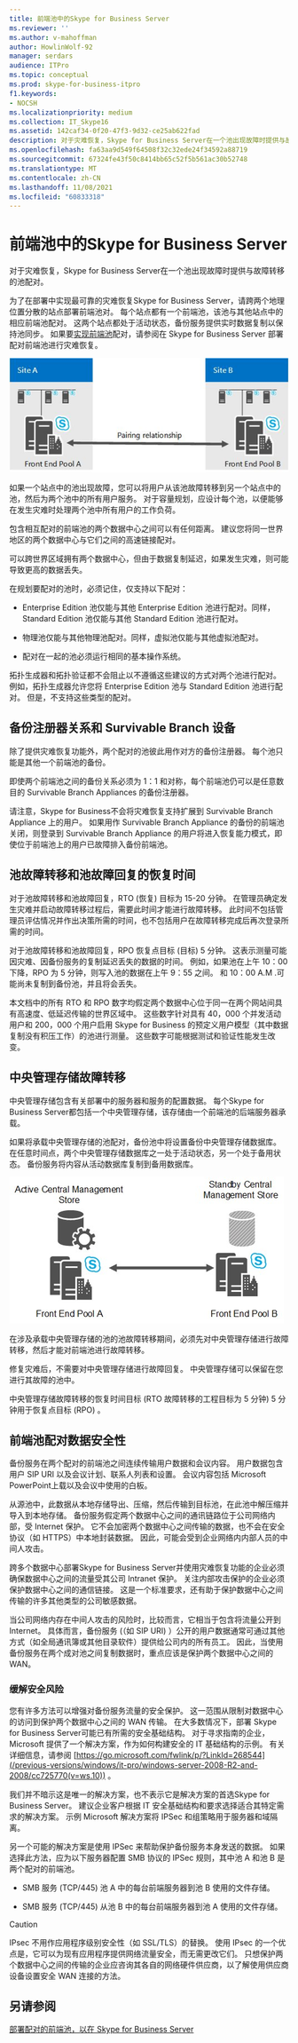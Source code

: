 ```yaml
---
title: 前端池中的Skype for Business Server
ms.reviewer: ''
ms.author: v-mahoffman
author: HowlinWolf-92
manager: serdars
audience: ITPro
ms.topic: conceptual
ms.prod: skype-for-business-itpro
f1.keywords:
- NOCSH
ms.localizationpriority: medium
ms.collection: IT_Skype16
ms.assetid: 142caf34-0f20-47f3-9d32-ce25ab622fad
description: 对于灾难恢复，Skype for Business Server在一个池出现故障时提供与故障转移的池配对。
ms.openlocfilehash: fa63aa9d549f64508f32c32ede24f34592a88719
ms.sourcegitcommit: 67324fe43f50c8414bb65c52f5b561ac30b52748
ms.translationtype: MT
ms.contentlocale: zh-CN
ms.lasthandoff: 11/08/2021
ms.locfileid: "60833318"
---
```

# <a name="front-end-pool-disaster-recovery-in-skype-for-business-server"></a>前端池中的Skype for Business Server
 
对于灾难恢复，Skype for Business Server在一个池出现故障时提供与故障转移的池配对。
  
为了在部署中实现最可靠的灾难恢复Skype for Business Server，请跨两个地理位置分散的站点部署前端池对。 每个站点都有一个前端池，该池与其他站点中的相应前端池配对。 这两个站点都处于活动状态，备份服务提供实时数据复制以保持池同步。 如果要[实现前端池](../../deploy/deploy-high-availability-and-disaster-recovery/front-end-pools-for-disaster-recovery.md)配对，请参阅在 Skype for Business Server 部署配对前端池进行灾难恢复。
  
![显示两个不同站点中相互配对的前端池。](../../media/f74533c0-a10e-4f18-85a8-b9a008497573.jpg)
  
如果一个站点中的池出现故障，您可以将用户从该池故障转移到另一个站点中的池，然后为两个池中的所有用户服务。 对于容量规划，应设计每个池，以便能够在发生灾难时处理两个池中所有用户的工作负荷。
  
包含相互配对的前端池的两个数据中心之间可以有任何距离。 建议您将同一世界地区的两个数据中心与它们之间的高速链接配对。 
  
可以跨世界区域拥有两个数据中心，但由于数据复制延迟，如果发生灾难，则可能导致更高的数据丢失。
  
在规划要配对的池时，必须记住，仅支持以下配对：
  
- Enterprise Edition 池仅能与其他 Enterprise Edition 池进行配对。同样，Standard Edition 池仅能与其他 Standard Edition 池进行配对。
    
- 物理池仅能与其他物理池配对。同样，虚拟池仅能与其他虚拟池配对。
    
- 配对在一起的池必须运行相同的基本操作系统。
    
拓扑生成器和拓扑验证都不会阻止以不遵循这些建议的方式对两个池进行配对。 例如，拓扑生成器允许您将 Enterprise Edition 池与 Standard Edition 池进行配对。 但是，不支持这些类型的配对。
  
## <a name="backup-registrar-relationships-and-survivable-branch-appliances"></a>备份注册器关系和 Survivable Branch 设备

除了提供灾难恢复功能外，两个配对的池彼此用作对方的备份注册器。 每个池只能是其他一个前端池的备份。
  
即使两个前端池之间的备份关系必须为 1：1 和对称，每个前端池仍可以是任意数目的 Survivable Branch Appliances 的备份注册器。
  
请注意，Skype for Business不会将灾难恢复支持扩展到 Survivable Branch Appliance 上的用户。 如果用作 Survivable Branch Appliance 的备份的前端池关闭，则登录到 Survivable Branch Appliance 的用户将进入恢复能力模式，即使位于前端池上的用户已故障排入备份前端池。
  
## <a name="recovery-time-for-pool-failover-and-pool-failback"></a>池故障转移和池故障回复的恢复时间

对于池故障转移和池故障回复，RTO (恢复) 目标为 15-20 分钟。 在管理员确定发生灾难并启动故障转移过程后，需要此时间才能进行故障转移。 此时间不包括管理员评估情况并作出决策所需的时间，也不包括用户在故障转移完成后再次登录所需的时间。
  
对于池故障转移和池故障回复，RPO 恢复点目标 (目标) 5 分钟。 这表示测量可能因灾难、因备份服务的复制延迟丢失的数据的时间。 例如，如果池在上午 10：00 下降，RPO 为 5 分钟，则写入池的数据在上午 9：55 之间。 和 10：00 A.M .可能尚未复制到备份池，并且将会丢失。
  
本文档中的所有 RTO 和 RPO 数字均假定两个数据中心位于同一在两个网站间具有高速度、低延迟传输的世界区域中。 这些数字针对具有 40，000 个并发活动用户和 200，000 个用户启用 Skype for Business 的预定义用户模型（其中数据复制没有积压工作）的池进行测量。 这些数字可能根据测试和验证性能发生改变。
  
## <a name="central-management-store-failover"></a>中央管理存储故障转移

中央管理存储包含有关部署中的服务器和服务的配置数据。 每个Skype for Business Server都包括一个中央管理存储，该存储由一个前端池的后端服务器承载。
  
如果将承载中央管理存储的池配对，备份池中将设置备份中央管理存储数据库。 在任意时间点，两个中央管理存储数据库之一处于活动状态，另一个处于备用状态。 备份服务将内容从活动数据库复制到备用数据库。
  
![显示两个前端池，一个池具有活动 CMS 存储，另一个使用被动备份 CMS 存储。](../../media/aa479398-eb56-4854-8d50-1eff39c58a56.jpg)
  
在涉及承载中央管理存储的池的池故障转移期间，必须先对中央管理存储进行故障转移，然后才能对前端池进行故障转移。
  
修复灾难后，不需要对中央管理存储进行故障回复。 中央管理存储可以保留在您进行其故障的池中。
  
中央管理存储故障转移的恢复时间目标 (RTO 故障转移的工程目标为 5 分钟) 5 分钟用于恢复点目标 (RPO) 。
  
## <a name="front-end-pool-pairing-data-security"></a>前端池配对数据安全性

备份服务在两个配对的前端池之间连续传输用户数据和会议内容。 用户数据包含用户 SIP URI 以及会议计划、联系人列表和设置。 会议内容包括 Microsoft PowerPoint上载以及会议中使用的白板。
  
从源池中，此数据从本地存储导出、压缩，然后传输到目标池，在此池中解压缩并导入到本地存储。 备份服务假定两个数据中心之间的通讯链路位于公司网络内部，受 Internet 保护。 它不会加密两个数据中心之间传输的数据，也不会在安全协议（如 HTTPS）中本地封装数据。 因此，可能会受到企业网络内内部人员的中间人攻击。
  
跨多个数据中心部署Skype for Business Server并使用灾难恢复功能的企业必须确保数据中心之间的流量受其公司 Intranet 保护。 关注内部攻击保护的企业必须保护数据中心之间的通信链接。 这是一个标准要求，还有助于保护数据中心之间传输的许多其他类型的公司敏感数据。
  
当公司网络内存在中间人攻击的风险时，比较而言，它相当于包含将流量公开到 Internet。 具体而言，备份服务 (（如 SIP URI) ）公开的用户数据通常可通过其他方式（如全局通讯簿或其他目录软件）提供给公司内的所有员工。 因此，当使用备份服务在两个成对池之间复制数据时，重点应该是保护两个数据中心之间的 WAN。
  
### <a name="mitigating-security-risks"></a>缓解安全风险

您有许多方法可以增强对备份服务流量的安全保护。 这一范围从限制对数据中心的访问到保护两个数据中心之间的 WAN 传输。 在大多数情况下，部署 Skype for Business Server可能已有所需的安全基础结构。 对于寻求指南的企业，Microsoft 提供了一个解决方案，作为如何构建安全的 IT 基础结构的示例。 有关详细信息，请参阅 [https://go.microsoft.com/fwlink/p/?LinkId=268544](/previous-versions/windows/it-pro/windows-server-2008-R2-and-2008/cc725770(v=ws.10)) 。 
  
我们并不暗示这是唯一的解决方案，也不表示它是解决方案的首选Skype for Business Server。 建议企业客户根据 IT 安全基础结构和要求选择适合其特定需求的解决方案。 示例 Microsoft 解决方案将 IPSec 和组策略用于服务器和域隔离。
  
另一个可能的解决方案是使用 IPSec 来帮助保护备份服务本身发送的数据。 如果选择此方法，应为以下服务器配置 SMB 协议的 IPSec 规则，其中池 A 和池 B 是两个配对的前端池。
  
- SMB 服务 (TCP/445) 池 A 中的每台前端服务器到池 B 使用的文件存储。
    
- SMB 服务 (TCP/445) 从池 B 中的每台前端服务器到池 A 使用的文件存储。
    
> [!CAUTION]
>  IPsec 不用作应用程序级别安全性（如 SSL/TLS）的替换。 使用 IPsec 的一个优点是，它可以为现有应用程序提供网络流量安全，而无需更改它们。 只想保护两个数据中心之间的传输的企业应咨询其各自的网络硬件供应商，以了解使用供应商设备设置安全 WAN 连接的方法。
  
## <a name="see-also"></a>另请参阅

[部署配对的前端池，以在 Skype for Business Server](../../deploy/deploy-high-availability-and-disaster-recovery/front-end-pools-for-disaster-recovery.md)